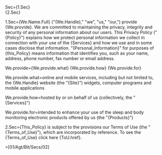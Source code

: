 Sec={1.Sec}<br>{2.Sec}

1.Sec={We.Name.Full} ("{We.Handle}," "we", "us," "our,") provide {We.provide}. We are committed to maintaining the privacy, integrity and security of any personal information about our users. This Privacy Policy ("{Policy}") explains how we protect personal information we collect in connection with your use of the {Services}  and how we use and in some cases disclose that information. "{Personal_Information}" for purposes of {this_Policy} means information that identifies you, such as your name, address, phone number, fax number or email address.

We.provide={We.provide.what} {We.provide.how} {We.provide.for}

We.provide.what=online and mobile services, including but not limited to, the {We.Handle} website (the "{Site}") widgets, computer programs and mobile applications

We.provide.how=hosted by or on behalf of us (collectively, the "{Services}")

We.provide.for=intended to enhance your use of the sleep and body monitoring electronic products offered by us (the "{Products}")

2.Sec={This_Policy} is subject to the provisions our Terms of Use (the "{Terms_of_Use}"), which are incorporated by reference. To see the {Terms_of_Use} click here {ToU.href}.

=[01/Agt/Bit/Secs/02]